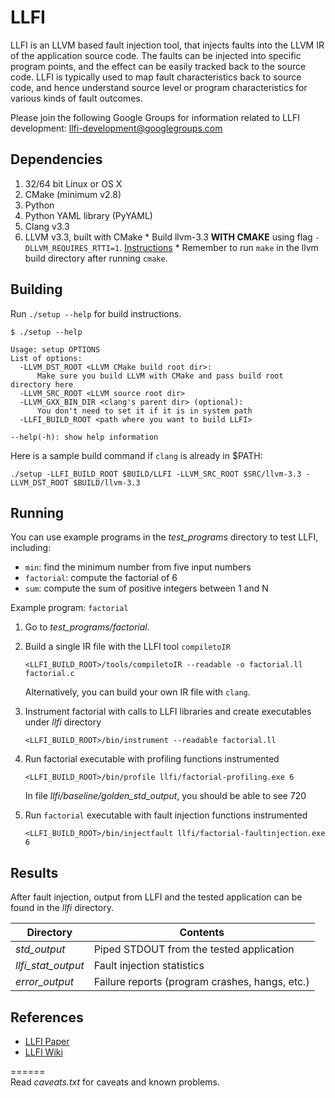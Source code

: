LLFI
====

LLFI is an LLVM based fault injection tool, that injects faults into the LLVM IR of the application source code.  The faults can be injected into specific program points, and the effect can be easily tracked back to the source code.  LLFI is typically used to map fault characteristics back to source code, and hence understand source level or program characteristics for various kinds of fault outcomes.    

Please join the following Google Groups for information related to LLFI development: llfi-development@googlegroups.com

Dependencies
------------
  1. 32/64 bit Linux or OS X
  2. CMake (minimum v2.8)
  3. Python
  4. Python YAML library (PyYAML)
  5. Clang v3.3
  6. LLVM v3.3, built with CMake
    * Build llvm-3.3 **WITH CMAKE** using flag `-DLLVM_REQUIRES_RTTI=1`. [Instructions](http://llvm.org/docs/CMake.html)
    * Remember to run `make` in the llvm build directory after running `cmake`.

Building
--------
Run `./setup --help` for build instructions.
```
$ ./setup --help

Usage: setup OPTIONS
List of options:
  -LLVM_DST_ROOT <LLVM CMake build root dir>:
      Make sure you build LLVM with CMake and pass build root directory here
  -LLVM_SRC_ROOT <LLVM source root dir>
  -LLVM_GXX_BIN_DIR <clang's parent dir> (optional):
      You don't need to set it if it is in system path
  -LLFI_BUILD_ROOT <path where you want to build LLFI>

--help(-h): show help information
```
Here is a sample build command if `clang` is already in $PATH:
```
./setup -LLFI_BUILD_ROOT $BUILD/LLFI -LLVM_SRC_ROOT $SRC/llvm-3.3 -LLVM_DST_ROOT $BUILD/llvm-3.3
```

Running
-------
You can use example programs in the *test_programs* directory to test LLFI, including: 
  * `min`: find the minimum number from five input numbers
  * `factorial`: compute the factorial of 6
  * `sum`: compute the sum of positive integers between 1 and N

Example program: `factorial`
  1. Go to *test_programs/factorial*. 
  2. Build a single IR file with the LLFI tool `compiletoIR`

      ```
      <LLFI_BUILD_ROOT>/tools/compiletoIR --readable -o factorial.ll factorial.c
      ```
     Alternatively, you can build your own IR file with `clang`.
  3. Instrument factorial with calls to LLFI libraries and create executables under *llfi* directory

      ```
      <LLFI_BUILD_ROOT>/bin/instrument --readable factorial.ll
      ```
  4. Run factorial executable with profiling functions instrumented

      ```
      <LLFI_BUILD_ROOT>/bin/profile llfi/factorial-profiling.exe 6
      ```
     In file *llfi/baseline/golden_std_output*, you should be able to see 720
  5. Run `factorial` executable with fault injection functions instrumented

      ```
      <LLFI_BUILD_ROOT>/bin/injectfault llfi/factorial-faultinjection.exe 6
      ```

Results
-------
After fault injection, output from LLFI and the tested application can be found
in the *llfi* directory.

|     Directory      |                 Contents                       |
| ------------------ | ---------------------------------------------- |
| *std_output*       | Piped STDOUT from the tested application       |
| *llfi_stat_output* | Fault injection statistics                     |
| *error_output*     | Failure reports (program crashes, hangs, etc.) |


References
----------
* [LLFI Paper](http://blogs.ubc.ca/karthik/2013/02/15/llfi-an-intermediate-code-level-fault-injector-for-soft-computing-applications/)
* [LLFI Wiki](https://github.com/DependableSystemsLab/LLFI/wiki)

======		
Read *caveats.txt* for caveats and known problems.
